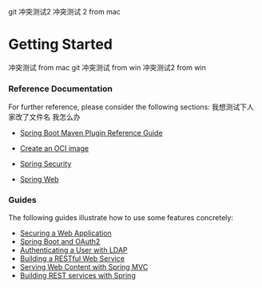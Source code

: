 git 冲突测试2
冲突测试 2 from mac
# Getting Started
冲突测试 from mac 
git 冲突测试 from win
冲突测试2 from win
### Reference Documentation
For further reference, please consider the following sections:
我想测试下人家改了文件名 我怎么办
* [Spring Boot Maven Plugin Reference Guide](https://docs.spring.io/spring-boot/docs/2.3.1.RELEASE/maven-plugin/reference/html/)

* [Create an OCI image](https://docs.spring.io/spring-boot/docs/2.3.1.RELEASE/maven-plugin/reference/html/#build-image)
* [Spring Security](https://docs.spring.io/spring-boot/docs/2.3.1.RELEASE/reference/htmlsingle/#boot-features-security)
* [Spring Web](https://docs.spring.io/spring-boot/docs/2.3.1.RELEASE/reference/htmlsingle/#boot-features-developing-web-applications)

### Guides
The following guides illustrate how to use some features concretely:

* [Securing a Web Application](https://spring.io/guides/gs/securing-web/)
* [Spring Boot and OAuth2](https://spring.io/guides/tutorials/spring-boot-oauth2/)
* [Authenticating a User with LDAP](https://spring.io/guides/gs/authenticating-ldap/)
* [Building a RESTful Web Service](https://spring.io/guides/gs/rest-service/)
* [Serving Web Content with Spring MVC](https://spring.io/guides/gs/serving-web-content/)
* [Building REST services with Spring](https://spring.io/guides/tutorials/bookmarks/)

